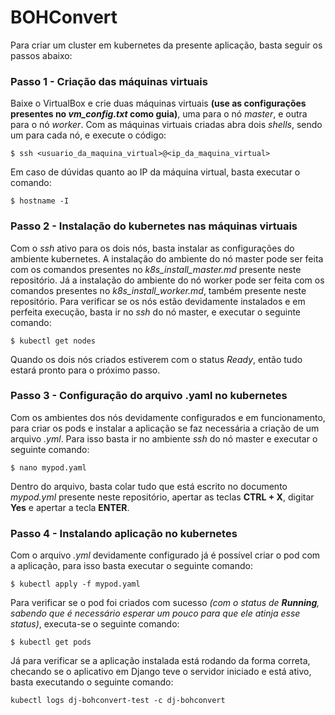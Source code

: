 # BOHConvert

Para criar um cluster em kubernetes da presente aplicação, basta seguir os passos abaixo:

### Passo 1 - Criação das máquinas virtuais

Baixe o VirtualBox e crie duas máquinas virtuais **(use as configurações presentes no *vm_config.txt* como guia)**, uma para o nó *master*, e outra para o nó *worker*. Com as máquinas virtuais criadas abra dois *shells*, sendo um para cada nó, e execute o código:

```shell
$ ssh <usuario_da_maquina_virtual>@<ip_da_maquina_virtual>
```

Em caso de dúvidas quanto ao IP da máquina virtual, basta executar o comando:

```shell
$ hostname -I
```

### Passo 2 - Instalação do kubernetes nas máquinas virtuais

Com o *ssh* ativo para os dois nós, basta instalar as configurações do ambiente kubernetes. A instalação do ambiente do nó master pode ser feita com os comandos presentes no *k8s_install_master.md* presente neste repositório. Já a instalação do ambiente do nó worker pode ser feita com os comandos presentes no *k8s_install_worker.md*, também presente neste repositório. Para verificar se os nós estão devidamente instalados e em perfeita execução, basta ir no *ssh* do nó master, e executar o seguinte comando:

```shell
$ kubectl get nodes
```

Quando os dois nós criados estiverem com o status *Ready*, então tudo estará pronto para o próximo passo.

### Passo 3 - Configuração do arquivo .yaml no kubernetes

Com os ambientes dos nós devidamente configurados e em funcionamento, para criar os pods e instalar a aplicação se faz necessária a criação de um arquivo *.yml*. Para isso basta ir no ambiente *ssh* do nó master e executar o seguinte comando:

```shell
$ nano mypod.yaml
```

Dentro do arquivo, basta colar tudo que está escrito no documento *mypod.yml* presente neste repositório, apertar as teclas **CTRL + X**, digitar **Yes** e apertar a tecla **ENTER**.

### Passo 4 - Instalando aplicação no kubernetes

Com o arquivo *.yml* devidamente configurado já é possível criar o pod com a aplicação, para isso basta executar o seguinte comando:

```shell
$ kubectl apply -f mypod.yaml
```

Para verificar se o pod foi criados com sucesso *(com o status de **Running**, sabendo que é necessário esperar um pouco para que ele atinja esse status)*, executa-se o seguinte comando:

```shell
$ kubectl get pods
```

Já para verificar se a aplicação instalada está rodando da forma correta, checando se o aplicativo em Django teve o servidor iniciado e está ativo, basta executando o seguinte comando:

```shell
kubectl logs dj-bohconvert-test -c dj-bohconvert
```
